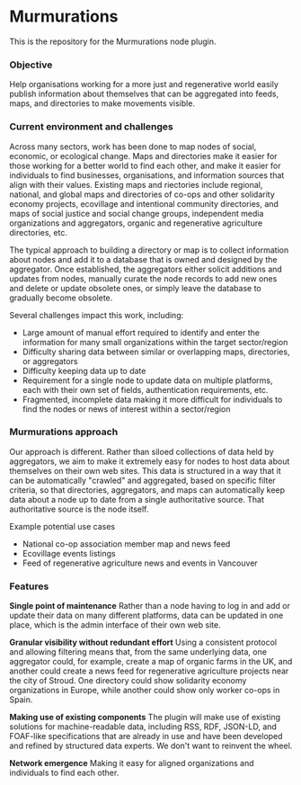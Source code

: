 # Murmurations

This is the repository for the Murmurations node plugin.

### Objective
Help organisations working for a more just and regenerative world easily publish information about themselves that can be aggregated into feeds, maps, and directories to make movements visible.

### Current environment and challenges
Across many sectors, work has been done to map nodes of social, economic, or ecological change. Maps and directories make it easier for those working for a better world to find each other, and make it easier for individuals to find businesses, organisations, and information sources that align with their values. Existing maps and riectories include regional, national, and global maps and directories of co-ops and other solidarity economy projects, ecovillage and intentional community directories, and maps of social justice and social change groups, independent media organizations and aggregators, organic and regenerative agriculture directories, etc.

The typical approach to building a directory or map is to collect information about nodes and add it to a database that is owned and designed by the aggregator. Once established, the aggregators either solicit additions and updates from nodes, manually curate the node records to add new ones and delete or update obsolete ones, or simply leave the database to gradually become obsolete.

Several challenges impact this work, including:

 * Large amount of manual effort required to identify and enter the information for many small organizations within the target sector/region
 * Difficulty sharing data between similar or overlapping maps, directories, or aggregators
 * Difficulty keeping data up to date
 * Requirement for a single node to update data on multiple platforms, each with their own set of fields, authentication requirements, etc.
 * Fragmented, incomplete data making it more difficult for individuals to find the nodes or news of interest within a sector/region
 
### Murmurations approach
Our approach is different. Rather than siloed collections of data held by aggregators, we aim to make it extremely easy for nodes to host data about themselves on their own web sites. This data is structured in a way that it can be automatically "crawled" and aggregated, based on specific filter criteria, so that directories, aggregators, and maps can automatically keep data about a node up to date from a single authoritative source. That authoritative source is the node itself.
 
Example potential use cases

 * National co-op association member map and news feed
 * Ecovillage events listings
 * Feed of regenerative agriculture news and events in Vancouver

### Features 

**Single point of maintenance**
Rather than a node having to log in and add or update their data on many different platforms, data can be updated in one place, which is the admin interface of their own web site.

**Granular visibility without redundant effort**
Using a consistent protocol and allowing filtering means that, from the same underlying data, one aggregator could, for example, create a map of organic farms in the UK, and another could create a news feed for regenerative agriculture projects near the city of Stroud. One directory could show solidarity economy organizations in Europe, while another could show only worker co-ops in Spain.

**Making use of existing components**
The plugin will make use of existing solutions for machine-readable data, including RSS, RDF, JSON-LD, and FOAF-like specifications that are already in use and have been developed and refined by structured data experts. We don't want to reinvent the wheel.

**Network emergence**
Making it easy for aligned organizations and individuals to find each other.

